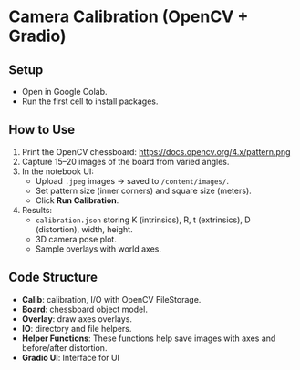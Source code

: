 # Camera Calibration (OpenCV + Gradio)

## Setup
- Open in Google Colab.
- Run the first cell to install packages.

## How to Use
1. Print the OpenCV chessboard: https://docs.opencv.org/4.x/pattern.png  
2. Capture 15–20 images of the board from varied angles.
3. In the notebook UI:
   - Upload `.jpeg` images → saved to `/content/images/`.
   - Set pattern size (inner corners) and square size (meters).
   - Click **Run Calibration**.
4. Results:
   - `calibration.json` storing K (intrinsics), R, t (extrinsics), D (distortion), width, height.
   - 3D camera pose plot.
   - Sample overlays with world axes.

## Code Structure
- **Calib**: calibration, I/O with OpenCV FileStorage.
- **Board**: chessboard object model.
- **Overlay**: draw axes overlays.
- **IO**: directory and file helpers.
- **Helper Functions**: These functions help save images with axes and before/after distortion.
- **Gradio UI**: Interface for UI

